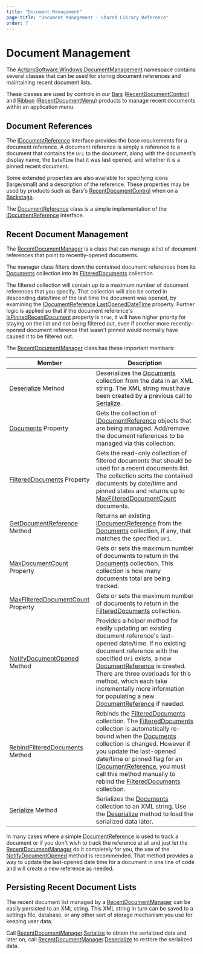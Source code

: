 ```yaml
---
title: "Document Management"
page-title: "Document Management - Shared Library Reference"
order: 7
---
```

# Document Management

The [ActiproSoftware.Windows.DocumentManagement](xref:@ActiproUIRoot.DocumentManagement) namespace contains several classes that can be used for storing document references and maintaining recent document lists.

These classes are used by controls in our [Bars](../bars/index.md) ([RecentDocumentControl](../bars/ribbon-features/recent-documents.md)) and [Ribbon](../ribbon/index.md) ([RecentDocumentMenu](../ribbon/controls/miscellaneous/recentdocumentmenu.md)) products to manage recent documents within an application menu.

## Document References

The [IDocumentReference](xref:@ActiproUIRoot.DocumentManagement.IDocumentReference) interface provides the base requirements for a document reference.  A document reference is simply a reference to a document that contains the `Uri` to the document, along with the document's display name, the `DateTime` that it was last opened, and whether it is a pinned recent document.

Some extended properties are also available for specifying icons (large/small) and a description of the reference.  These properties may be used by products such as Bars's [RecentDocumentControl](../bars/ribbon-features/recent-documents.md) when on a [Backstage](../bars/ribbon-features/backstage.md).

The [DocumentReference](xref:@ActiproUIRoot.DocumentManagement.DocumentReference) class is a simple implementation of the [IDocumentReference](xref:@ActiproUIRoot.DocumentManagement.IDocumentReference) interface.

## Recent Document Management

The [RecentDocumentManager](xref:@ActiproUIRoot.DocumentManagement.RecentDocumentManager) is a class that can manage a list of document references that point to recently-opened documents.

The manager class filters down the contained document references from its [Documents](xref:@ActiproUIRoot.DocumentManagement.RecentDocumentManager.Documents) collection into its [FilteredDocuments](xref:@ActiproUIRoot.DocumentManagement.RecentDocumentManager.FilteredDocuments) collection.

The filtered collection will contain up to a maximum number of document references that you specify.  That collection will also be sorted in descending date/time of the last time the document was opened, by examining the [IDocumentReference](xref:@ActiproUIRoot.DocumentManagement.IDocumentReference).[LastOpenedDateTime](xref:@ActiproUIRoot.DocumentManagement.IDocumentReference.LastOpenedDateTime) property.  Further logic is applied so that if the document reference's [IsPinnedRecentDocument](xref:@ActiproUIRoot.DocumentManagement.IDocumentReference.IsPinnedRecentDocument) property is `true`, it will have higher priority for staying on the list and not being filtered out, even if another more recently-opened document reference that wasn't pinned would normally have caused it to be filtered out.

The [RecentDocumentManager](xref:@ActiproUIRoot.DocumentManagement.RecentDocumentManager) class has these important members:

| Member | Description |
|-----|-----|
| [Deserialize](xref:@ActiproUIRoot.DocumentManagement.RecentDocumentManager.Deserialize*) Method | Deserializes the [Documents](xref:@ActiproUIRoot.DocumentManagement.RecentDocumentManager.Documents) collection from the data in an XML string.  The XML string must have been created by a previous call to [Serialize](xref:@ActiproUIRoot.DocumentManagement.RecentDocumentManager.Serialize*). |
| [Documents](xref:@ActiproUIRoot.DocumentManagement.RecentDocumentManager.Documents) Property | Gets the collection of [IDocumentReference](xref:@ActiproUIRoot.DocumentManagement.IDocumentReference) objects that are being managed.  Add/remove the document references to be managed via this collection. |
| [FilteredDocuments](xref:@ActiproUIRoot.DocumentManagement.RecentDocumentManager.FilteredDocuments) Property | Gets the read-only collection of filtered documents that should be used for a recent documents list.  The collection sorts the contained documents by date/time and pinned states and returns up to [MaxFilteredDocumentCount](xref:@ActiproUIRoot.DocumentManagement.RecentDocumentManager.MaxFilteredDocumentCount) documents. |
| [GetDocumentReference](xref:@ActiproUIRoot.DocumentManagement.RecentDocumentManager.GetDocumentReference*) Method | Returns an existing [IDocumentReference](xref:@ActiproUIRoot.DocumentManagement.IDocumentReference) from the [Documents](xref:@ActiproUIRoot.DocumentManagement.RecentDocumentManager.Documents) collection, if any, that matches the specified `Uri`. |
| [MaxDocumentCount](xref:@ActiproUIRoot.DocumentManagement.RecentDocumentManager.MaxDocumentCount) Property | Gets or sets the maximum number of documents to return in the [Documents](xref:@ActiproUIRoot.DocumentManagement.RecentDocumentManager.Documents) collection.  This collection is how many documents total are being tracked. |
| [MaxFilteredDocumentCount](xref:@ActiproUIRoot.DocumentManagement.RecentDocumentManager.MaxFilteredDocumentCount) Property | Gets or sets the maximum number of documents to return in the [FilteredDocuments](xref:@ActiproUIRoot.DocumentManagement.RecentDocumentManager.FilteredDocuments) collection. |
| [NotifyDocumentOpened](xref:@ActiproUIRoot.DocumentManagement.RecentDocumentManager.NotifyDocumentOpened*) Method | Provides a helper method for easily updating an existing document reference's last-opened date/time.  If no existing document reference with the specified `Uri` exists, a new [DocumentReference](xref:@ActiproUIRoot.DocumentManagement.DocumentReference) is created.  There are three overloads for this method, which each take incrementally more information for populating a new [DocumentReference](xref:@ActiproUIRoot.DocumentManagement.DocumentReference) if needed. |
| [RebindFilteredDocuments](xref:@ActiproUIRoot.DocumentManagement.RecentDocumentManager.RebindFilteredDocuments*) Method | Rebinds the [FilteredDocuments](xref:@ActiproUIRoot.DocumentManagement.RecentDocumentManager.FilteredDocuments) collection.  The [FilteredDocuments](xref:@ActiproUIRoot.DocumentManagement.RecentDocumentManager.FilteredDocuments) collection is automatically re-bound when the [Documents](xref:@ActiproUIRoot.DocumentManagement.RecentDocumentManager.Documents) collection is changed.  However if you update the last-opened date/time or pinned flag for an [IDocumentReference](xref:@ActiproUIRoot.DocumentManagement.IDocumentReference), you must call this method manually to rebind the [FilteredDocuments](xref:@ActiproUIRoot.DocumentManagement.RecentDocumentManager.FilteredDocuments) collection. |
| [Serialize](xref:@ActiproUIRoot.DocumentManagement.RecentDocumentManager.Serialize*) Method | Serializes the [Documents](xref:@ActiproUIRoot.DocumentManagement.RecentDocumentManager.Documents) collection to an XML string.  Use the [Deserialize](xref:@ActiproUIRoot.DocumentManagement.RecentDocumentManager.Deserialize*) method to load the serialized data later. |

In many cases where a simple [DocumentReference](xref:@ActiproUIRoot.DocumentManagement.DocumentReference) is used to track a document or if you don't wish to track the reference at all and just let the [RecentDocumentManager](xref:@ActiproUIRoot.DocumentManagement.RecentDocumentManager) do it completely for you, the use of the [NotifyDocumentOpened](xref:@ActiproUIRoot.DocumentManagement.RecentDocumentManager.NotifyDocumentOpened*) method is recommended.  That method provides a way to update the last-opened date time for a document in one line of code and will create a new reference as needed.

## Persisting Recent Document Lists

The recent document list managed by a [RecentDocumentManager](xref:@ActiproUIRoot.DocumentManagement.RecentDocumentManager) can be easily persisted to an XML string.  This XML string in turn can be saved to a settings file, database, or any other sort of storage mechanism you use for keeping user data.

Call [RecentDocumentManager](xref:@ActiproUIRoot.DocumentManagement.RecentDocumentManager).[Serialize](xref:@ActiproUIRoot.DocumentManagement.RecentDocumentManager.Serialize*) to obtain the serialized data and later on, call [RecentDocumentManager](xref:@ActiproUIRoot.DocumentManagement.RecentDocumentManager).[Deserialize](xref:@ActiproUIRoot.DocumentManagement.RecentDocumentManager.Deserialize*) to restore the serialized data.
